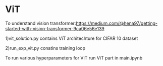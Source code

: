# ViT
To understand vision transformer:https://medium.com/@hena97/getting-started-with-vision-transformer-9ca06e56e139

1)vit_solution.py contains ViT architechture for CIFAR 10 dataset

2)run_exp_vit.py conatins training loop

To run various hyperparameters for ViT run ViT part in main.ipynb
